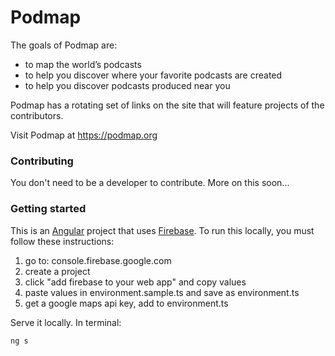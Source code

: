 # Podmap

The goals of Podmap are:
- to map the world&rsquo;s podcasts
- to help you discover where your favorite podcasts are created
- to help you discover podcasts produced near you

Podmap has a rotating set of links on the site that will feature projects of the contributors.

Visit Podmap at https://podmap.org

### Contributing

You don't need to be a developer to contribute. More on this soon...

### Getting started

This is an [Angular](https://angular.io/) project that uses [Firebase](https://firebase.google.com/). To run this locally, you must follow these instructions:

1. go to: console.firebase.google.com
1. create a project
1. click "add firebase to your web app" and copy values
1. paste values in environment.sample.ts and save as environment.ts
1. get a google maps api key, add to environment.ts

Serve it locally. In terminal:

```shell
ng s
```
